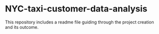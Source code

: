 # NYC-taxi-customer-data-analysis
This repository includes a readme file guiding through the project creation and its outcome.
